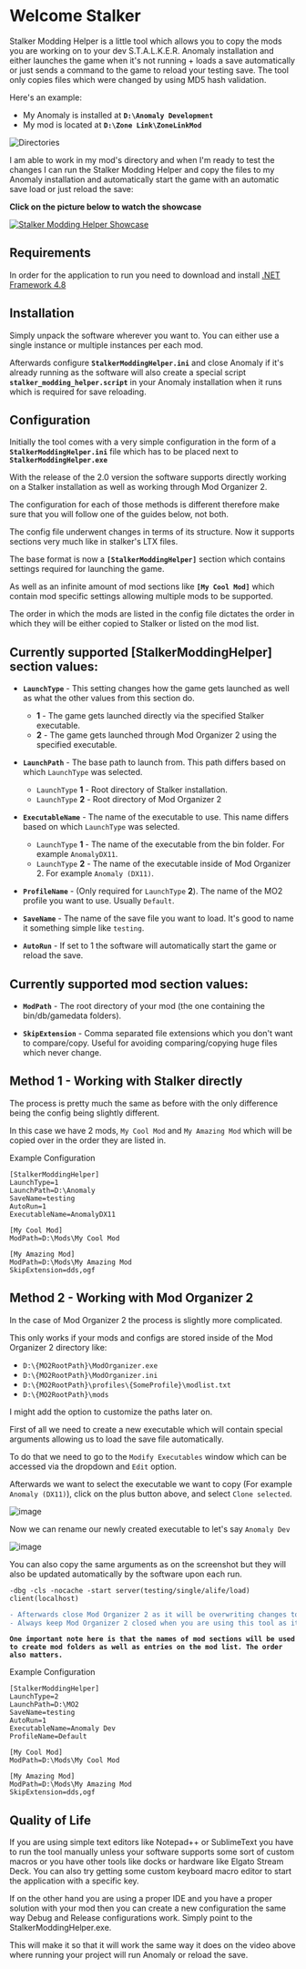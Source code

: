 # Welcome Stalker

Stalker Modding Helper is a little tool which allows you to copy the mods you are working on to your dev S.T.A.L.K.E.R. Anomaly installation and either launches the game when it's not running + loads a save automatically or just sends a command to the game to reload your testing save. The tool only copies files which were changed by using MD5 hash validation. 

Here's an example:
- My Anomaly is installed at **`D:\Anomaly Development`**
- My mod is located at **`D:\Zone Link\ZoneLinkMod`**

![Directories](https://i.imgur.com/Nd7NYDs.png)

I am able to work in my mod's directory and when I'm ready to test the changes I can run the Stalker Modding Helper and copy the files to my Anomaly installation and automatically start the game with an automatic save load or just reload the save:

**Click on the picture below to watch the showcase**

[![Stalker Modding Helper Showcase](https://img.youtube.com/vi/8EUCIZlSeWg/0.jpg)](https://www.youtube.com/watch?v=8EUCIZlSeWg)



## Requirements

In order for the application to run you need to download and install [.NET Framework 4.8](https://dotnet.microsoft.com/en-us/download/dotnet-framework/thank-you/net48-web-installer)



## Installation

Simply unpack the software wherever you want to. You can either use a single instance or multiple instances per each mod.

Afterwards configure **`StalkerModdingHelper.ini`** and close Anomaly if it's already running as the software will also create a special script **`stalker_modding_helper.script`** in your Anomaly installation when it runs which is required for save reloading.



## Configuration

Initially the tool comes with a very simple configuration in the form of a **`StalkerModdingHelper.ini`** file which has to be placed next to **`StalkerModdingHelper.exe`**

With the release of the 2.0 version the software supports directly working on a Stalker installation as well as working through Mod Organizer 2.

The configuration for each of those methods is different therefore make sure that you will follow one of the guides below, not both.

The config file underwent changes in terms of its structure. Now it supports sections very much like in stalker's LTX files.

The base format is now a **`[StalkerModdingHelper]`** section which contains settings required for launching the game.

As well as an infinite amount of mod sections like **`[My Cool Mod]`** which contain mod specific settings allowing multiple mods to be supported.

The order in which the mods are listed in the config file dictates the order in which they will be either copied to Stalker or listed on the mod list.



## Currently supported [StalkerModdingHelper] section values:

- **`LaunchType`** - This setting changes how the game gets launched as well as what the other values from this section do.
  - **1** - The game gets launched directly via the specified Stalker executable.
  - **2** - The game gets launched through Mod Organizer 2 using the specified executable.

- **`LaunchPath`** - The base path to launch from. This path differs based on which `LaunchType` was selected.
  - `LaunchType` **1** - Root directory of Stalker installation.
  - `LaunchType` **2** - Root directory of Mod Organizer 2

- **`ExecutableName`** - The name of the executable to use. This name differs based on which `LaunchType` was selected.
  - `LaunchType` **1** - The name of the executable from the bin folder. For example `AnomalyDX11`.
  - `LaunchType` **2** - The name of the executable inside of Mod Organizer 2. For example `Anomaly (DX11)`.

- **`ProfileName`** - (Only required for `LaunchType` **2**). The name of the MO2 profile you want to use. Usually `Default`.

- **`SaveName`** - The name of the save file you want to load. It's good to name it something simple like `testing`.

- **`AutoRun`** - If set to 1 the software will automatically start the game or reload the save.



## Currently supported mod section values:

- **`ModPath`** - The root directory of your mod (the one containing the bin/db/gamedata folders).

- **`SkipExtension`** - Comma separated file extensions which you don't want to compare/copy. Useful for avoiding comparing/copying huge files which never change.



## Method 1 - Working with Stalker directly

The process is pretty much the same as before with the only difference being the config being slightly different.

In this case we have 2 mods, `My Cool Mod` and `My Amazing Mod` which will be copied over in the order they are listed in.

Example Configuration
```
[StalkerModdingHelper]
LaunchType=1
LaunchPath=D:\Anomaly
SaveName=testing
AutoRun=1
ExecutableName=AnomalyDX11

[My Cool Mod]
ModPath=D:\Mods\My Cool Mod

[My Amazing Mod]
ModPath=D:\Mods\My Amazing Mod
SkipExtension=dds,ogf
```

## Method 2 - Working with Mod Organizer 2
In the case of Mod Organizer 2 the process is slightly more complicated.

This only works if your mods and configs are stored inside of the Mod Organizer 2 directory like: 
- `D:\{MO2RootPath}\ModOrganizer.exe`
- `D:\{MO2RootPath}\ModOrganizer.ini`
- `D:\{MO2RootPath}\profiles\{SomeProfile}\modlist.txt`
- `D:\{MO2RootPath}\mods`

I might add the option to customize the paths later on.

First of all we need to create a new executable which will contain special arguments allowing us to load the save file automatically.

To do that we need to go to the `Modify Executables` window which can be accessed via the dropdown and `Edit` option.

Afterwards we want to select the executable we want to copy (For example `Anomaly (DX11)`), click on the plus button above, and select `Clone selected`.

![image](https://github.com/user-attachments/assets/3002419e-a033-4646-a43a-9dd31b2d32e7)

Now we can rename our newly created executable to let's say `Anomaly Dev`

![image](https://github.com/user-attachments/assets/02c328be-616f-4a9d-a25a-27a3cfc48b1c)

You can also copy the same arguments as on the screenshot but they will also be updated automatically by the software upon each run.

`-dbg -cls -nocache -start server(testing/single/alife/load) client(localhost)`

```diff
- Afterwards close Mod Organizer 2 as it will be overwriting changes to files if it stays open.
- Always keep Mod Organizer 2 closed when you are using this tool as it will conflict with file changes done by this tool.
```

**`One important note here is that the names of mod sections will be used to create mod folders as well as entries on the mod list. The order also matters.`**

Example Configuration
```
[StalkerModdingHelper]
LaunchType=2
LaunchPath=D:\MO2
SaveName=testing
AutoRun=1
ExecutableName=Anomaly Dev
ProfileName=Default

[My Cool Mod]
ModPath=D:\Mods\My Cool Mod

[My Amazing Mod]
ModPath=D:\Mods\My Amazing Mod
SkipExtension=dds,ogf
```

## Quality of Life

If you are using simple text editors like Notepad++ or SublimeText you have to run the tool manually unless your software supports some sort of custom macros or you have other tools like docks or hardware like Elgato Stream Deck. You can also try getting some custom keyboard macro editor to start the application with a specific key.

If on the other hand you are using a proper IDE and you have a proper solution with your mod then you can create a new configuration the same way Debug and Release configurations work. Simply point to the StalkerModdingHelper.exe. 

This will make it so that it will work the same way it does on the video above where running your project will run Anomaly or reload the save.
